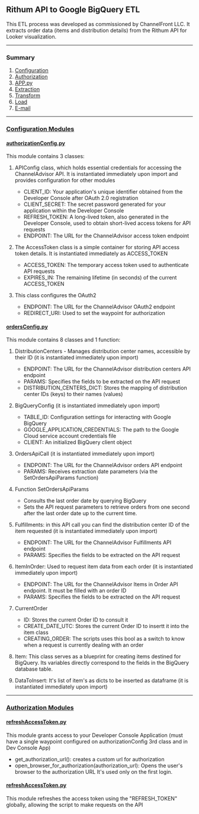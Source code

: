 ## Rithum API to Google BigQuery ETL

This ETL process was developed as commissioned by ChannelFront LLC. It extracts order data (items and distribution details) from the Rithum API for Looker visualization.

---
### Summary

1. [Configuration](#config)
2. [Authorization](#auth)
3. [APP.py](#app)
4. [Extraction](#extract)
5. [Transform](#transform)
6. [Load](#load)
7. [E-mail](#load)

---
<a id="config"></a>
### [Configuration Modules](https://github.com/paulocremas/rithum-etl-gbq/tree/main/modules/configuration)
#### [authorizationConfig.py](https://github.com/paulocremas/rithum-etl-gbq/blob/main/modules/configuration/authorizationConfig.py)
This module contains 3 classes:
1. APIConfig class, which holds essential credentials for accessing the ChannelAdvisor API. It is instantiated immediately upon import and provides configuration for other modules
   * CLIENT_ID: Your application's unique identifier obtained from the Developer Console after OAuth 2.0 registration
   * CLIENT_SECRET: The secret password generated for your application within the Developer Console
   * REFRESH_TOKEN: A long-lived token, also generated in the Developer Console, used to obtain short-lived access tokens for API requests
   * ENDPOINT: The URL for the ChannelAdvisor access token endpoint
     
2. The AccessToken class is a simple container for storing API access token details. It is instantiated immediately as ACCESS_TOKEN
   * ACCESS_TOKEN: The temporary access token used to authenticate API requests
   * EXPIRES_IN: The remaining lifetime (in seconds) of the current ACCESS_TOKEN
  
3. This class configures the OAuth2
   * ENDPOINT: The URL for the ChannelAdvisor OAuth2 endpoint
   * REDIRECT_URI: Used to set the waypoint for authorization


#### [ordersConfig.py](https://github.com/paulocremas/rithum-etl-gbq/blob/main/modules/configuration/ordersConfig.py)
This module contains 8 classes and 1 function:

1. DistributionCenters - Manages distribution center names, accessible by their ID (it is instantiated immediately upon import)
    *  ENDPOINT: The URL for the ChannelAdvisor distribution centers API endpoint
    *  PARAMS: Specifies the fields to be extracted on the API request
    *  DISTRIBUTION_CENTERS_DICT: Stores the mapping of distribution center IDs (keys) to their names (values)

3. BigQueryConfig (it is instantiated immediately upon import)
    * TABLE_ID: Configuration settings for interacting with Google BigQuery
    * GOOGLE_APPLICATION_CREDENTIALS: The path to the Google Cloud service account credentials file
    * CLIENT: An initialized BigQuery client object

4. OrdersApiCall (it is instantiated immediately upon import)
    * ENDPOINT: The URL for the ChannelAdvisor orders API endpoint
    * PARAMS: Receives extraction date parameters (via the SetOrdersApiParams function)

5. Function SetOrdersApiParams
    * Consults the last order date by querying BigQuery
    * Sets the API request parameters to retrieve orders from one second after the last order date up to the current time.
   
7. Fulfillments: in this API call you can find the distribution center ID of the item requested (it is instantiated immediately upon import)
    * ENDPOINT: The URL for the ChannelAdvisor Fulfillments API endpoint
    * PARAMS: Specifies the fields to be extracted on the API request

8. ItemInOrder: Used to request item data from each order (it is instantiated immediately upon import)
    * ENDPOINT: The URL for the ChannelAdvisor Items in Order API endpoint. It must be filled with an order ID
    * PARAMS: Specifies the fields to be extracted on the API request 

9. CurrentOrder 
    * ID: Stores the current Order ID to consult it
    * CREATE_DATE_UTC: Stores the current Order ID to insertt it into the item class
    * CREATING_ORDER: The scripts uses this bool as a switch to know when a request is currently dealing with an order

10. Item: This class serves as a blueprint for creating items destined for BigQuery. Its variables directly correspond to the fields in the BigQuery database table.

11. DataToInsert: It's list of item's as dicts to be inserted as dataframe (it is instantiated immediately upon import)
---

<a id="config"></a>
### [Authorization Modules](https://github.com/paulocremas/rithum-etl-gbq/tree/main/modules/authorization)
#### [refreshAccessToken.py](https://github.com/paulocremas/rithum-etl-gbq/blob/main/modules/authorization/firstAuth.py)
This module grants access to your Developer Console Application (must have a single waypoint configured on authorizationConfig 3rd class and in Dev Console App)
  * get_authorization_url(): creates a custom url for authorization
  * open_browser_for_authorization(authorization_url): Opens the user's browser to the authorization URL
It's used only on the first login.

#### [refreshAccessToken.py](https://github.com/paulocremas/rithum-etl-gbq/blob/main/modules/authorization/refreshAccessToken.py)
This module refreshes the access token using the "REFRESH_TOKEN" globally, allowing the script to make requests on the API
